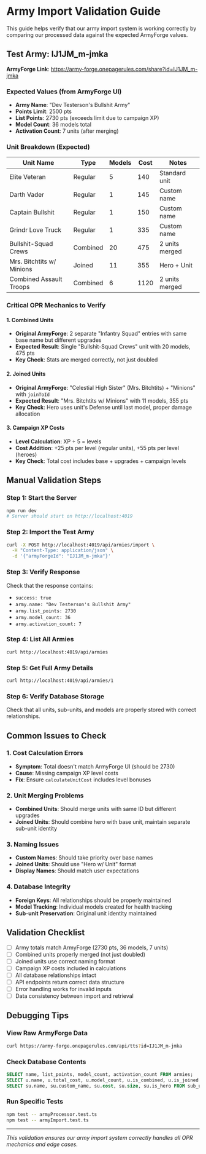 # Army Import Validation Guide

This guide helps verify that our army import system is working correctly by comparing our processed data against the expected ArmyForge values.

## Test Army: IJ1JM_m-jmka

**ArmyForge Link**: https://army-forge.onepagerules.com/share?id=IJ1JM_m-jmka

### Expected Values (from ArmyForge UI)

- **Army Name**: "Dev Testerson's Bullshit Army"
- **Points Limit**: 2500 pts
- **List Points**: 2730 pts (exceeds limit due to campaign XP)
- **Model Count**: 36 models total
- **Activation Count**: 7 units (after merging)

### Unit Breakdown (Expected)

| Unit Name | Type | Models | Cost | Notes |
|-----------|------|--------|------|-------|
| Elite Veteran | Regular | 5 | 140 | Standard unit |
| Darth Vader | Regular | 1 | 145 | Custom name |
| Captain Bullshit | Regular | 1 | 150 | Custom name |
| Grindr Love Truck | Regular | 1 | 335 | Custom name |
| Bullshit-Squad Crews | Combined | 20 | 475 | 2 units merged |
| Mrs. Bitchtits w/ Minions | Joined | 11 | 355 | Hero + Unit |
| Combined Assault Troops | Combined | 6 | 1120 | 2 units merged |

### Critical OPR Mechanics to Verify

#### 1. Combined Units
- **Original ArmyForge**: 2 separate "Infantry Squad" entries with same base name but different upgrades
- **Expected Result**: Single "Bullshit-Squad Crews" unit with 20 models, 475 pts
- **Key Check**: Stats are merged correctly, not just doubled

#### 2. Joined Units  
- **Original ArmyForge**: "Celestial High Sister" (Mrs. Bitchtits) + "Minions" with `joinToId`
- **Expected Result**: "Mrs. Bitchtits w/ Minions" with 11 models, 355 pts
- **Key Check**: Hero uses unit's Defense until last model, proper damage allocation

#### 3. Campaign XP Costs
- **Level Calculation**: XP ÷ 5 = levels
- **Cost Addition**: +25 pts per level (regular units), +55 pts per level (heroes)
- **Key Check**: Total cost includes base + upgrades + campaign levels

## Manual Validation Steps

### Step 1: Start the Server
```bash
npm run dev
# Server should start on http://localhost:4019
```

### Step 2: Import the Test Army
```bash
curl -X POST http://localhost:4019/api/armies/import \
  -H "Content-Type: application/json" \
  -d '{"armyForgeId": "IJ1JM_m-jmka"}'
```

### Step 3: Verify Response
Check that the response contains:
- `success: true`
- `army.name: "Dev Testerson's Bullshit Army"`
- `army.list_points: 2730`
- `army.model_count: 36`
- `army.activation_count: 7`

### Step 4: List All Armies
```bash
curl http://localhost:4019/api/armies
```

### Step 5: Get Full Army Details
```bash
curl http://localhost:4019/api/armies/1
```

### Step 6: Verify Database Storage
Check that all units, sub-units, and models are properly stored with correct relationships.

## Common Issues to Check

### 1. Cost Calculation Errors
- **Symptom**: Total doesn't match ArmyForge UI (should be 2730)
- **Cause**: Missing campaign XP level costs
- **Fix**: Ensure `calculateUnitCost` includes level bonuses

### 2. Unit Merging Problems
- **Combined Units**: Should merge units with same ID but different upgrades
- **Joined Units**: Should combine hero with base unit, maintain separate sub-unit identity

### 3. Naming Issues
- **Custom Names**: Should take priority over base names
- **Joined Units**: Should use "Hero w/ Unit" format
- **Display Names**: Should match user expectations

### 4. Database Integrity
- **Foreign Keys**: All relationships should be properly maintained
- **Model Tracking**: Individual models created for health tracking
- **Sub-unit Preservation**: Original unit identity maintained

## Validation Checklist

- [ ] Army totals match ArmyForge (2730 pts, 36 models, 7 units)
- [ ] Combined units properly merged (not just doubled)
- [ ] Joined units use correct naming format
- [ ] Campaign XP costs included in calculations
- [ ] All database relationships intact
- [ ] API endpoints return correct data structure
- [ ] Error handling works for invalid inputs
- [ ] Data consistency between import and retrieval

## Debugging Tips

### View Raw ArmyForge Data
```bash
curl https://army-forge.onepagerules.com/api/tts?id=IJ1JM_m-jmka
```

### Check Database Contents
```sql
SELECT name, list_points, model_count, activation_count FROM armies;
SELECT u.name, u.total_cost, u.model_count, u.is_combined, u.is_joined FROM units u;
SELECT su.name, su.custom_name, su.cost, su.size, su.is_hero FROM sub_units su;
```

### Run Specific Tests
```bash
npm test -- armyProcessor.test.ts
npm test -- armyImport.test.ts
```

---

*This validation ensures our army import system correctly handles all OPR mechanics and edge cases.*